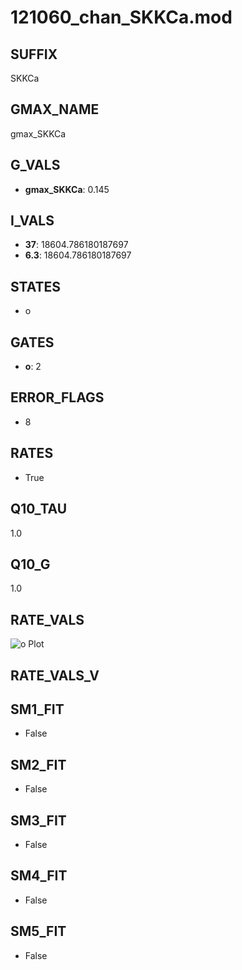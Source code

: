 # 121060_chan_SKKCa.mod

## SUFFIX

SKKCa

## GMAX_NAME

gmax_SKKCa

## G_VALS

- **gmax_SKKCa**: 0.145

## I_VALS

- **37**: 18604.786180187697
- **6.3**: 18604.786180187697

## STATES

- o

## GATES

- **o**: 2

## ERROR_FLAGS

- 8

## RATES

- True

## Q10_TAU

1.0

## Q10_G

1.0

## RATE_VALS

![o Plot](/Users/pbozelos/Dropbox/icg-Chai-Panos/supermodels/output_markdown_files/KCa/121060_chan_SKKCa.mod/images/o.png)

## RATE_VALS_V

## SM1_FIT

- False

## SM2_FIT

- False

## SM3_FIT

- False

## SM4_FIT

- False

## SM5_FIT

- False

